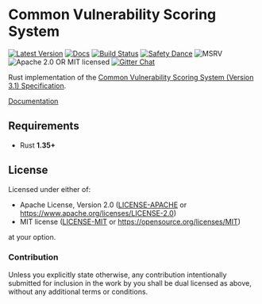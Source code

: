 # Common Vulnerability Scoring System

[![Latest Version][crate-image]][crate-link]
[![Docs][docs-image]][docs-link]
[![Build Status][build-image]][build-link]
[![Safety Dance][safety-image]][safety-link]
![MSRV][rustc-image]
![Apache 2.0 OR MIT licensed][license-image]
[![Gitter Chat][gitter-image]][gitter-link]

Rust implementation of the [Common Vulnerability Scoring System (Version 3.1) Specification][spec].

[Documentation][docs-link]

## Requirements

- Rust **1.35+**

## License

Licensed under either of:

- Apache License, Version 2.0 ([LICENSE-APACHE] or https://www.apache.org/licenses/LICENSE-2.0)
- MIT license ([LICENSE-MIT] or https://opensource.org/licenses/MIT)

at your option.

### Contribution

Unless you explicitly state otherwise, any contribution intentionally submitted
for inclusion in the work by you shall be dual licensed as above, without any
additional terms or conditions.

[//]: # (badges)

[crate-image]: https://img.shields.io/crates/v/cvss.svg
[crate-link]: https://crates.io/crates/cvss
[docs-image]: https://docs.rs/cvss/badge.svg
[docs-link]: https://docs.rs/cvss/
[build-image]: https://travis-ci.org/RustSec/cvss.rs.svg?branch=master
[build-link]: https://travis-ci.org/RustSec/cvss.rs
[safety-image]: https://img.shields.io/badge/unsafe-forbidden-success.svg
[safety-link]: https://github.com/rust-secure-code/safety-dance/
[rustc-image]: https://img.shields.io/badge/rustc-1.35+-blue.svg
[license-image]: https://img.shields.io/badge/license-Apache2.0%2FMIT-blue.svg
[gitter-image]: https://badges.gitter.im/badge.svg
[gitter-link]: https://gitter.im/RustSec/Lobby

[//]: # (general links)

[spec]: https://www.first.org/cvss/specification-document
[LICENSE-APACHE]: https://github.com/RustSec/cargo-audit/blob/master/LICENSE-APACHE
[LICENSE-MIT]: https://github.com/RustSec/cargo-audit/blob/master/LICENSE-MIT

